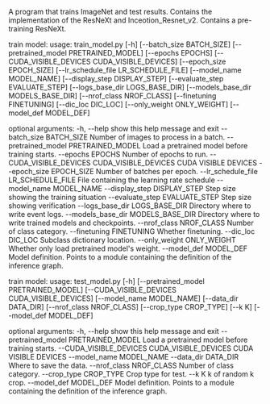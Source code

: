 A program that trains ImageNet and test results.
Contains the implementation of the ResNeXt and Inceotion_Resnet_v2.
Contains a pre-training ResNeXt. 

train model:
usage: train_model.py [-h] [--batch_size BATCH_SIZE]
                      [--pretrained_model PRETRAINED_MODEL] [--epochs EPOCHS]
                      [--CUDA_VISIBLE_DEVICES CUDA_VISIBLE_DEVICES]
                      [--epoch_size EPOCH_SIZE]
                      [--lr_schedule_file LR_SCHEDULE_FILE]
                      [--model_name MODEL_NAME] [--display_step DISPLAY_STEP]
                      [--evaluate_step EVALUATE_STEP]
                      [--logs_base_dir LOGS_BASE_DIR]
                      [--models_base_dir MODELS_BASE_DIR]
                      [--nrof_class NROF_CLASS] [--finetuning FINETUNING]
                      [--dic_loc DIC_LOC] [--only_weight ONLY_WEIGHT]
                      [--model_def MODEL_DEF]

optional arguments:
  -h, --help            show this help message and exit
  --batch_size BATCH_SIZE
                        Number of images to process in a batch.
  --pretrained_model PRETRAINED_MODEL
                        Load a pretrained model before training starts.
  --epochs EPOCHS       Number of epochs to run.
  --CUDA_VISIBLE_DEVICES CUDA_VISIBLE_DEVICES
                        CUDA VISIBLE DEVICES
  --epoch_size EPOCH_SIZE
                        Number of batches per epoch.
  --lr_schedule_file LR_SCHEDULE_FILE
                        File containing the learning rate schedule
  --model_name MODEL_NAME
  --display_step DISPLAY_STEP
                        Step size showing the training situation
  --evaluate_step EVALUATE_STEP
                        Step size showing verification
  --logs_base_dir LOGS_BASE_DIR
                        Directory where to write event logs.
  --models_base_dir MODELS_BASE_DIR
                        Directory where to write trained models and
                        checkpoints.
  --nrof_class NROF_CLASS
                        Number of class category.
  --finetuning FINETUNING
                        Whether finetuning.
  --dic_loc DIC_LOC     Subclass dictionary location.
  --only_weight ONLY_WEIGHT
                        Whether only load pretrained model's weight.
  --model_def MODEL_DEF
                        Model definition. Points to a module containing the
                        definition of the inference graph.



train model:
usage: test_model.py [-h] [--pretrained_model PRETRAINED_MODEL]
                     [--CUDA_VISIBLE_DEVICES CUDA_VISIBLE_DEVICES]
                     [--model_name MODEL_NAME] [--data_dir DATA_DIR]
                     [--nrof_class NROF_CLASS] [--crop_type CROP_TYPE] [--k K]
                     [--model_def MODEL_DEF]

optional arguments:
  -h, --help            show this help message and exit
  --pretrained_model PRETRAINED_MODEL
                        Load a pretrained model before training starts.
  --CUDA_VISIBLE_DEVICES CUDA_VISIBLE_DEVICES
                        CUDA VISIBLE DEVICES
  --model_name MODEL_NAME
  --data_dir DATA_DIR   Where to save the data.
  --nrof_class NROF_CLASS
                        Number of class category.
  --crop_type CROP_TYPE
                        Crop type for test.
  --k K                 k of random k crop.
  --model_def MODEL_DEF
                        Model definition. Points to a module containing the
                        definition of the inference graph.

